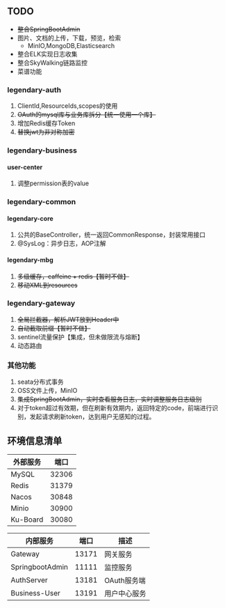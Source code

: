 ## TODO

- ~~整合SpringBootAdmin~~
- 图片、文档的上传，下载，预览，检索
    - MinIO,MongoDB,Elasticsearch
- 整合ELK实现日志收集
- 整合SkyWalking链路监控
- 菜谱功能

### legendary-auth

1. ClientId,ResourceIds,scopes的使用
2. ~~OAuth的mysql库与业务库拆分【统一使用一个库】~~
3. 增加Redis缓存Token
4. ~~替换jwt为非对称加密~~

### legendary-business

#### user-center

1. 调整permission表的value

### legendary-common

#### legendary-core

1. 公共的BaseController，统一返回CommonResponse，封装常用接口
2. @SysLog：异步日志，AOP注解

#### legendary-mbg

1. ~~多级缓存，caffeine + redis【暂时不做】~~
2. ~~移动XML到resources~~

### legendary-gateway

1. ~~全局拦截器，解析JWT放到Header中~~
2. ~~自动截取前缀【暂时不做】~~
3. sentinel流量保护【集成，但未做限流与熔断】
4. 动态路由

### 其他功能

1. seata分布式事务
2. OSS文件上传，MinIO
3. ~~集成SpringBootAdmin，实时查看服务日志，实时调整服务日志级别~~
4. 对于token超过有效期，但在刷新有效期内，返回特定的code，前端进行识别，发起请求刷新token，达到用户无感知的过程。

## 环境信息清单

| 外部服务     | 端口    |
|----------|-------|
| MySQL    | 32306 |
| Redis    | 31379 |
| Nacos    | 30848 |
| Minio    | 30900 |
| Ku-Board | 30080 |


| 内部服务            | 端口    | 描述       |
|-----------------|-------|----------|
| Gateway         | 13171 | 网关服务     |
| SpringbootAdmin | 11111 | 监控服务     |
| AuthServer      | 13181 | OAuth服务端 |
| Business-User   | 13191 | 用户中心服务   |
